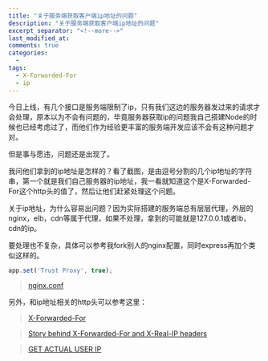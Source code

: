 ```yaml
---
title: "关于服务端获取客户端ip地址的问题"
description: "关于服务端获取客户端ip地址的问题"
excerpt_separator: "<!--more-->"
last_modified_at: 
comments: true
categories:
  -
tags:
  - X-Forwarded-For
  - ip
---
```


今日上线，有几个接口是服务端限制了ip，只有我们这边的服务器发过来的请求才会处理，原本以为不会有问题的，毕竟服务器获取ip的问题我自己搭建Node的时候也已经考虑过了，而他们作为经验更丰富的服务端开发应该不会有这种问题才对。

但是事与愿违，问题还是出现了。

我问他们拿到的ip地址是怎样的？看了截图，是由逗号分割的几个ip地址的字符串，第一个就是我们自己服务器的ip地址，我一看就知道这个是X-Forwarded-For这个http头的值了，然后让他们赶紧处理这个问题。

关于ip地址，为什么容易出问题？因为实际搭建的服务端总有层层代理，外层的nginx，elb，cdn等属于代理，如果不处理，拿到的可能就是127.0.0.1或者lb，cdn的ip。

要处理也不复杂，具体可以参考我fork别人的nginx配置，同时express再加个类似这样的。

```javascript
app.set('Trust Proxy', true);
```

> <site><a target="_blank" href="https://gist.github.com/JamaisMagic/96de6f5cfbcf1db4747480ca0ab4ef7a">nginx.conf</a></site>

另外，和ip地址相关的http头可以参考这里：

> <site><a target="_blank" href="https://en.wikipedia.org/wiki/X-Forwarded-For">X-Forwarded-For</a></site>

> <site><a target="_blank" href="https://distinctplace.com/2014/04/23/story-behind-x-forwarded-for-and-x-real-ip-headers/">Story behind X-Forwarded-For and X-Real-IP headers</a></site>

> <site><a target="_blank" href="http://writeulearn.com/get-actual-ip-x-forwarded/">GET ACTUAL USER IP</a></site>
